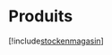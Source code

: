 # Produits

[!include[stockenmagasin](produits.stockenmagasin.autogen.md)]
















































